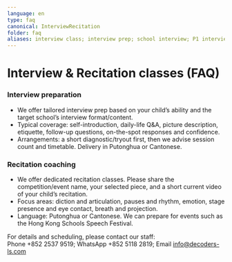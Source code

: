 ```yaml
---
language: en
type: faq
canonical: InterviewRecitation
folder: faq
aliases: interview class; interview prep; school interview; P1 interview; recitation class; speech festival; poem; verse; Cantonese recitation; Putonghua recitation; speech training; public speaking
---
```

# Interview & Recitation classes (FAQ)

### Interview preparation
- We offer tailored interview prep based on your child’s ability and the target school’s interview format/content.
- Typical coverage: self-introduction, daily-life Q&A, picture description, etiquette, follow-up questions, on-the-spot responses and confidence.
- Arrangements: a short diagnostic/tryout first, then we advise session count and timetable. Delivery in Putonghua or Cantonese.

### Recitation coaching
- We offer dedicated recitation classes. Please share the competition/event name, your selected piece, and a short current video of your child’s recitation.
- Focus areas: diction and articulation, pauses and rhythm, emotion, stage presence and eye contact, breath and projection.
- Language: Putonghua or Cantonese. We can prepare for events such as the Hong Kong Schools Speech Festival.

For details and scheduling, please contact our staff:  
Phone +852 2537 9519; WhatsApp +852 5118 2819; Email info@decoders-ls.com